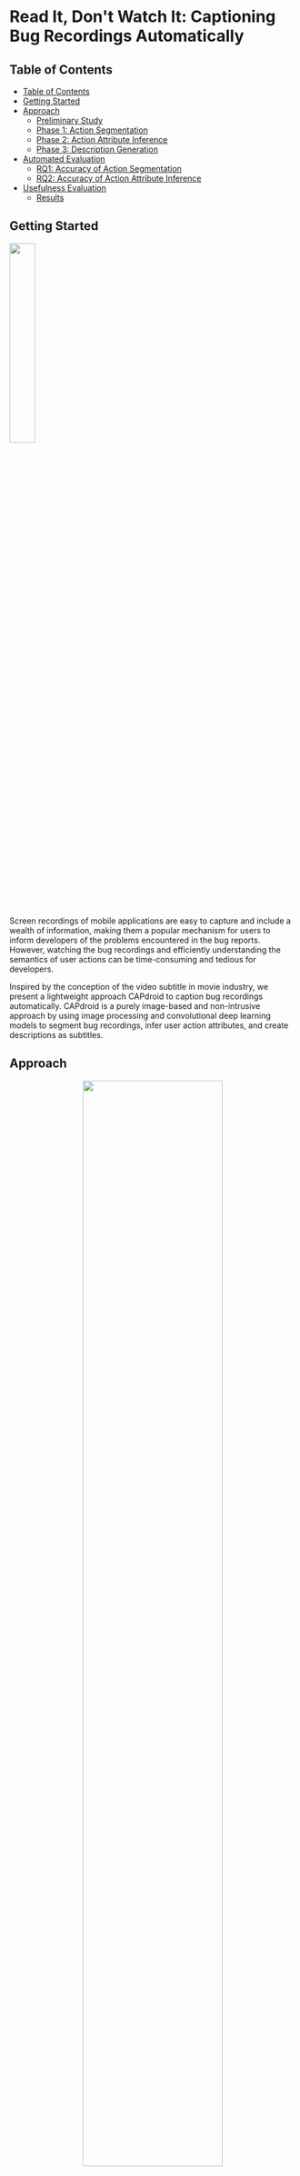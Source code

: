 # Read It, Don't Watch It: Captioning Bug Recordings Automatically


## Table of Contents
- [Table of Contents](#table-of-contents)
- [Getting Started](#getting-started)
- [Approach](#approach)
    - [Preliminary Study](#preliminary-study)
    - [Phase 1: Action Segmentation](#phase-1-action-segmentation)
    - [Phase 2: Action Attribute Inference](#phase-2-action-attribute-inference)
    - [Phase 3: Description Generation](#phase-3-description-generation)
- [Automated Evaluation](#automated-evaluation)
    - [RQ1: Accuracy of Action Segmentation](#rq1-accuracy-of-action-segmentation)
    - [RQ2: Accuracy of Action Attribute Inference](#rq2-accuracy-of-action-attribute-inference)
- [Usefulness Evaluation](#usefulness-evaluation)
    - [Results](#results)

## Getting Started
<p align="left">
<img src="figures/ActivityDiary.gif" width="30%"/> 
</p>

Screen recordings of mobile applications are easy to capture and include a wealth of information, making them a popular mechanism for users to inform developers of the problems encountered in the bug reports.
However, watching the bug recordings and efficiently understanding the semantics of user actions can be time-consuming and tedious for developers.

Inspired by the conception of the video subtitle in movie industry, we present a lightweight approach CAPdroid to caption bug recordings automatically.
CAPdroid is a purely image-based and non-intrusive approach by using image processing and convolutional deep learning models to segment bug recordings, infer user action attributes, and create descriptions as subtitles.

## Approach
<p align="center">
<img src="figures/overview.png" width="70%"/> 
</p>

Given an input GUI recording, we propose an automated approach to segment the recording into a sequence of clips based on user actions and subsequently localize the action positions to generate natural language descriptions.
Before discussing each phase in detail, we discuss some preliminary understanding of user actions in GUI recording.

> For more details, experimental setup and results, please check the following instructions:
> - Overall approach: [approach.md](approach/)
> - Preliminary Study: [preliminary_study.md](preliminary_study.md)
> - Phase 1: Action Segmentation: [action_segmentation.md](approach/action_segmentation.md)
> - Phase 2: Action Attribute Inference: [action_attribute_inference.md](approach/action_attribute_inference.md)
> - Phase 3: Description Generation: [description_generation.md](approach/description_generation.md)




### Preliminary Study
To understand the recordings from the end-users, we conducted a small pilot study of the GUI recordings from GitHub.
We randomly sampled 1,000 GUI recordings, and we recruited two annotators to manually check the user actions from the recordings.

We observed that 89% of the recordings included a touch indicator, indicating it as a mechanism for the end-user to depict their actions on the screen.
We further classified those touch indicators into three categories, including **default (68%)**, **cursor (27%)**, and **custom (5%)**.

<p align="center">
<img src="figures/touch.png" width="55%"/> 
</p>

<table width="100%"><tbody>
    <th valign="bottom" align="center" width="33%">Default</th>
    <th valign="bottom" align="center" width="33%">Cursor</th>
    <th valign="bottom" align="center" width="33%">Custom</th>
    <tr><td align="center"><img src="figures/31585576-67410f20-b1c4-11e7-9856-f2a3bdf6bf44.gif"></td>
    <td align="center"><img src="figures/60604361-296b3f00-9dd5-11e9-9d56-9a6deb05acce.gif"></td>
    <td align="center"><img src="figures/75782926-ef857a80-5d5f-11ea-97b8-076c41ff8573.gif"></td>
    </tr>
</tbody></table>


### Phase 1: Action Segmentation

<p align="center">
<img src="figures/time.png" width="70%"/> 
</p>
<p align="center">Figure: An illustration of consecutive frame similarity.</p>

A video consists of a sequence of frames to deliver the visual detail of the story for particular scenes.
Different from the recognition of discontinuities in the visual-content flow of natural-scene videos, detecting clips in the GUI recording is to infer scenes of user actions that generally display significant changes in the GUIs.
To that end, we leverage the similarity of consecutive frames to segment user actions (i.e., *TAP*, *SCROLL*, *INPUT*) from GUI recording.


### Phase 2: Action Attribute Inference

<p align="center">
<img src="figures/approach.png" width="95%"/> 
</p>
<p align="center">Figure: Approaches of Action Attribute Inference.</p>

Given a recording clip of user action segmented by the previous phase, we then infer its detailed attributes, including touch location of (*TAP*), its moving offset (*SCROLL*), and its input text (*INPUT*), to reveal where the user interacts with on the screen.

We propose a deep-learning-based method that models the spatial and temporal features across frames to infer the *TAP* location.
To infer moving offset of *SCROLL*, we adopt an off-the-shelf image-processing method to detect the continuous motion trajectory of GUIs, thus, measuring the user's scrolling direction and distance.
To infer the input text of *INPUT*, we leverage the OCR technique to identify the text difference between the frames of keyboard opening (i.e., where the user starts entering text) and keyboard closing (i.e., where the user ends entering).




### Phase 3: Description Generation
<p align="center">
<img src="figures/subtitle.png" width="50%"/> 
</p>
<p align="center">Figure: Subtitle and textual steps in the GUI recording.</p>
Once the attributes of the action are derived from the previous phases, we proceed by generating in-depth and easy-to-understand natural language descriptions. To accomplish this, we first leverage mature GUI understanding models to obtain GUI information non-intrusively.
Then, we propose a novel algorithm to phrase actions into descriptions and embed them as subtitles.


## Automated Evaluation
<!-- > For more details, experimental setup and results, please check the instructions in [evaluation.md](evaluation.md) -->

Since our approach consists of two main automated steps to obtain the actions from the recordings, we evaluate these phases accordingly.

- **RQ1:** How accurate is our approach in segmenting action clips from GUI recordings?
- **RQ2:** How accurate is our approach in inferring action attributes from clips?

For **RQ1**, we presented the performance of our approach for [Action Segmentation](#phase-1-action-segmentation) to accurately segment the recordings into *TAP*, *SCROLL*, *INPUT* action clips.
For **RQ2**, we evaluated the ability of our approach for [Action Attribute Inference](#phase-2-action-attribute-inference) to accurately identify the action attributes from clips.

### RQ1: Accuracy of Action Segmentation
<div align="center">
    <img src="figures/rq1.png" width="55%"/> 
</div>

The performance of our method is much better than that of other baselines, i.e., 20%, 17% boost in video segmentation F1-score and accuracy compared with the best baseline (HIST).
Although HIST achieves the best performance in the baselines, it does not perform well as it is sensitive to the pixel value.
This is because, the recordings can often have image noise due to fluctuations of color or luminance.
The image similarity metrics based on structural level (i.e., SIFT, SURF) are not sensitive to image pixel, however, they are not robust to compare GUIs.
This is because, unlike images of natural scenes, features in the GUIs may not distinct.
In contrast, our method using SSIM achieves better performance as it takes similarity measurements in many aspects from spatial and pixel, which allows for a more robust comparison.


### RQ2: Accuracy of Action Attribute Inference
<div align="center">
    <img src="figures/rq2.png" width="95%"/> 
</div>

CAPdroid outperforms in all actions, e.g., on average 91.33%, 94.87%, 88.19% for *TAP*, *SCROLL*, *INPUT*, respectively.
Our method is on average 30.2% more accurate compared with V2S in action attribute inference due to the advanced approaches of CAPdroid.
Compared with the best baseline (GIFdroid), CAPdroid is on average 28% (91.46% vs 63.35%) more accurate even compared with the best baseline.



## Usefulness Evaluation
<!-- > For more details, experimental setup and results, please check the instructions in [usefulness.md](usefulness.md) -->

We conducted a user study to evaluate the usefulness of our generated descriptions (reproduction steps) for replaying bug recordings in the real-world development environments. 

The study involved two groups of four participants: the control group who gets help with the reproduction steps written by reporters from GitHub, and the experimental group who gets help with the natural language description generated by our tool.

<table width="100%" style="font-size:80%"><tbody>
<th valign="bottom" width="25%">
    <a target="_blank" href="https://github.com/fossasia/neurolab-android/issues/601">NeuroLab-Issue#601</a>
</th>
<th valign="bottom" width="25%">
    <a target="_blank" href="https://github.com/getodk/collect/issues/3222">Collect-Issue#3222</a>
</th>
<th valign="bottom" width="25%">
    <a target="_blank" href="https://github.com/ramack/ActivityDiary/issues/285">ActivityDiary-Issue#285</a>
</th>
<th valign="bottom" width="25%">
    <a target="_blank" href="https://github.com/MarcusWolschon/osmeditor4android/issues/637">Osmeditor-Issue#637</a>
</th>
<tr>
<td align="center">
    <img src="figures/neuroLab.gif">
</td>
<td align="center">
    <img src="figures/collect.gif">
</td>
<td align="center">
    <img src="figures/ActivityDiary.gif">
</td>
<td align="center">
    <img src="figures/osmeditor637.gif">
</td>
</tr>
</tbody></table>


### Results

<div align="center" float="left">
    <img src="figures/user_1.png" width="45%"/> 
    <img src="figures/user.png" width="45%"/> 
</div>

Overall, participants appreciate the usefulness of our approach for providing them with clear and concise step descriptions to describe the actions performed on the bug recordings, so that they can easily replay them.
Given our generated reproduction steps, the experimental group reproduces the bug recording much faster than that of the control group (with an average of 3.46min versus 5.53min, saving 59.8% of time).
All participants admit that our approach can provide more easy-to-understand step descriptions for them, in terms of 4.25 vs 2.50 in clearness, and 4.50 vs 1.75 in conciseness, compared with the control group.
And also the participants strongly agree (4.75) the usefulness of our approach.